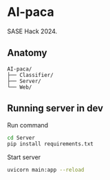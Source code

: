 # AI-paca

SASE Hack 2024.

## Anatomy

```
AI-paca/
├── Classifier/
├── Server/
└── Web/
```

## Running server in dev

Run command

```bash
cd Server
pip install requirements.txt
```

Start server

```bash
uvicorn main:app --reload
```
